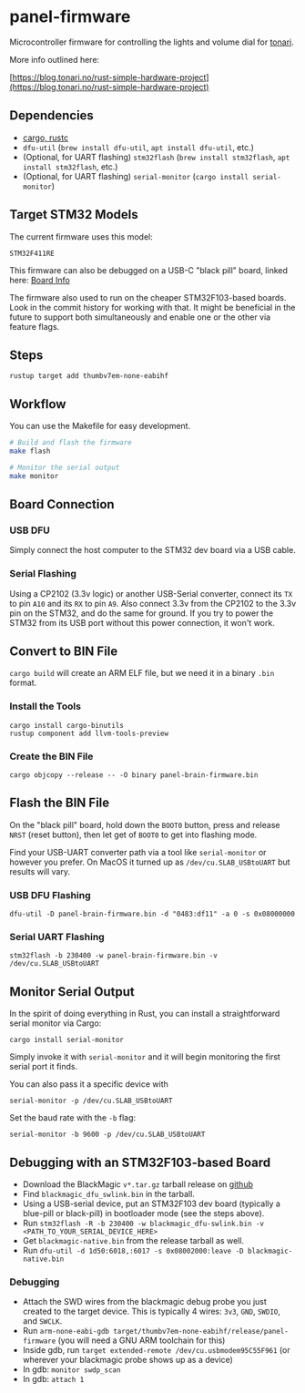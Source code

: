 # panel-firmware

Microcontroller firmware for controlling the lights and volume dial for [tonari](https://tonari.no/).

More info outlined here:

[https://blog.tonari.no/rust-simple-hardware-project](https://blog.tonari.no/rust-simple-hardware-project)

## Dependencies

* [cargo, rustc](https://rustup.rs)
* `dfu-util` (`brew install dfu-util`, `apt install dfu-util`, etc.)
* (Optional, for UART flashing) `stm32flash` (`brew install stm32flash`, `apt install stm32flash`, etc.)
* (Optional, for UART flashing) `serial-monitor` (`cargo install serial-monitor`)


## Target STM32 Models

The current firmware uses this model:
```
STM32F411RE
```

This firmware can also be debugged on a USB-C "black pill" board, linked here:
[Board Info](https://stm32-base.org/boards/STM32F411CEU6-WeAct-Black-Pill-V2.0)

The firmware also used to run on the cheaper STM32F103-based boards. Look in the commit history for working with that. It might be beneficial in the future to support both simultaneously and enable one or the other via feature flags.

## Steps

```
rustup target add thumbv7em-none-eabihf
```

## Workflow

You can use the Makefile for easy development.

```bash
# Build and flash the firmware
make flash

# Monitor the serial output
make monitor
```

## Board Connection

### USB DFU
Simply connect the host computer to the STM32 dev board via a USB cable.

### Serial Flashing
Using a CP2102 (3.3v logic) or another USB-Serial converter, connect its `TX` to pin `A10` and its `RX` to pin `A9`.
Also connect 3.3v from the CP2102 to the 3.3v pin on the STM32, and do the same for ground.
If you try to power the STM32 from its USB port without this power connection, it won't work.

## Convert to BIN File

`cargo build` will create an ARM ELF file, but we need it in a binary `.bin` format.

### Install the Tools

```
cargo install cargo-binutils
rustup component add llvm-tools-preview
```

### Create the BIN File

```
cargo objcopy --release -- -O binary panel-brain-firmware.bin
```

## Flash the BIN File

On the "black pill" board, hold down the `BOOT0` button, press and release `NRST` (reset button), then let get of `BOOT0` to get into flashing mode.

Find your USB-UART converter path via a tool like `serial-monitor` or however you prefer. On MacOS it turned up as `/dev/cu.SLAB_USBtoUART` but results will vary.


### USB DFU Flashing

```
dfu-util -D panel-brain-firmware.bin -d "0483:df11" -a 0 -s 0x08000000
```

### Serial UART Flashing
```
stm32flash -b 230400 -w panel-brain-firmware.bin -v /dev/cu.SLAB_USBtoUART
```

## Monitor Serial Output

In the spirit of doing everything in Rust, you can install a straightforward serial monitor via Cargo:

```
cargo install serial-monitor
```

Simply invoke it with `serial-monitor` and it will begin monitoring the first serial port it finds.

You can also pass it a specific device with

```
serial-monitor -p /dev/cu.SLAB_USBtoUART
```

Set the baud rate with the `-b` flag:

```
serial-monitor -b 9600 -p /dev/cu.SLAB_USBtoUART
```

## Debugging with an STM32F103-based Board

* Download the BlackMagic `v*.tar.gz` tarball release on [github](https://github.com/blacksphere/blackmagic/releases/)
* Find `blackmagic_dfu_swlink.bin` in the tarball.
* Using a USB-serial device, put an STM32F103 dev board (typically a blue-pill or black-pill) in bootloader mode (see the steps above).
* Run `stm32flash -R -b 230400 -w blackmagic_dfu-swlink.bin -v <PATH_TO_YOUR_SERIAL_DEVICE_HERE>`
* Get `blackmagic-native.bin` from the release tarball as well.
* Run `dfu-util -d 1d50:6018,:6017 -s 0x08002000:leave -D blackmagic-native.bin`

### Debugging
* Attach the SWD wires from the blackmagic debug probe you just created to the target device. This is typically 4 wires: `3v3`, `GND`, `SWDIO`, and `SWCLK`.
* Run `arm-none-eabi-gdb target/thumbv7em-none-eabihf/release/panel-firmware` (you will need a GNU ARM toolchain for this)
* Inside gdb, run `target extended-remote /dev/cu.usbmodem95C55F961` (or wherever your blackmagic probe shows up as a device)
* In gdb: `monitor swdp_scan`
* In gdb: `attach 1`
